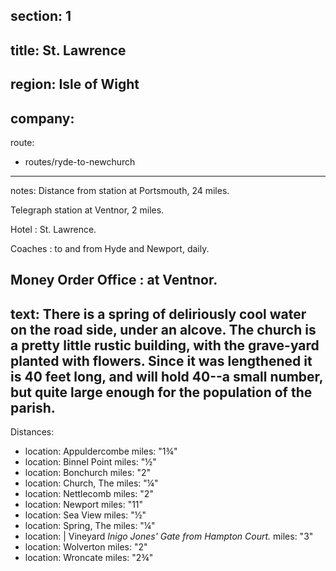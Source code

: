 section: 1
----
title: St. Lawrence
----
region: Isle of Wight
----
company:
----
route:
- routes/ryde-to-newchurch
----
notes: Distance from station at Portsmouth, 24 miles.

Telegraph station at Ventnor, 2 miles.

Hotel
: St. Lawrence.

Coaches
: to and from Hyde and Newport, daily.

Money Order Office
: at Ventnor.
----
text: There is a spring of deliriously cool water on the road side, under an alcove. The church is a pretty little rustic building, with the grave-yard planted with flowers. Since it was lengthened it is 40 feet long, and will hold 40--a small number, but quite large enough for the population of the parish.
----
Distances:

-
  location: Appuldercombe
  miles: "1¾"
-
  location: Binnel Point
  miles: "½"
-
  location: Bonchurch
  miles: "2"
-
  location: Church, The
  miles: "¼"
-
  location: Nettlecomb
  miles: "2"
-
  location: Newport
  miles: "11"
-
  location: Sea View
  miles: "½"
-
  location: Spring, The
  miles: "¼"
-
  location: |
    Vineyard
    *Inigo Jones' Gate from Hampton Court.*
  miles: "3"
-
  location: Wolverton
  miles: "2"
-
  location: Wroncate
  miles: "2¾"
